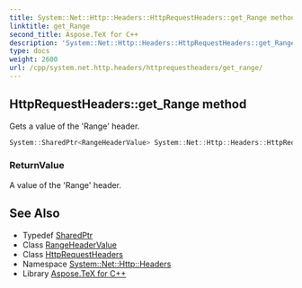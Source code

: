 ```yaml
---
title: System::Net::Http::Headers::HttpRequestHeaders::get_Range method
linktitle: get_Range
second_title: Aspose.TeX for C++
description: 'System::Net::Http::Headers::HttpRequestHeaders::get_Range method. Gets a value of the ''Range'' header in C++.'
type: docs
weight: 2600
url: /cpp/system.net.http.headers/httprequestheaders/get_range/
---
```

## HttpRequestHeaders::get_Range method


Gets a value of the 'Range' header.

```cpp
System::SharedPtr<RangeHeaderValue> System::Net::Http::Headers::HttpRequestHeaders::get_Range()
```


### ReturnValue

A value of the 'Range' header.

## See Also

* Typedef [SharedPtr](../../../system/sharedptr/)
* Class [RangeHeaderValue](../../rangeheadervalue/)
* Class [HttpRequestHeaders](../)
* Namespace [System::Net::Http::Headers](../../)
* Library [Aspose.TeX for C++](../../../)
